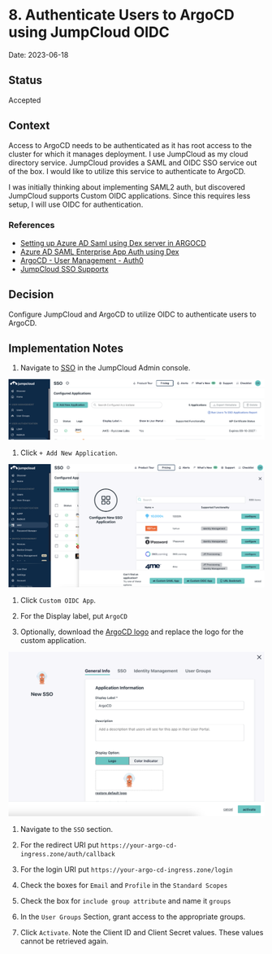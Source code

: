 # 8. Authenticate Users to ArgoCD using JumpCloud OIDC

Date: 2023-06-18

## Status

Accepted

## Context

Access to ArgoCD needs to be authenticated as it has root access to the cluster
for which it manages deployment.  I use JumpCloud as my cloud directory service.
JumpCloud provides a SAML and OIDC SSO service out of the box.  I would like to 
utilize this service to authenticate to ArgoCD.

I was initially thinking about implementing SAML2 auth, but discovered JumpCloud
supports Custom OIDC applications.  Since this requires less setup, I will use
OIDC for authentication.

### References

- [Setting up Azure AD Saml using Dex server in ARGOCD](https://blog.knoldus.com/setting-up-azure-ad-saml-using-dex-server-in-argocd%EF%BF%BC/)
- [Azure AD SAML Enterprise App Auth using Dex](https://argo-cd.readthedocs.io/en/stable/operator-manual/user-management/microsoft/)
- [ArgoCD - User Management - Auth0](https://argo-cd.readthedocs.io/en/stable/operator-manual/user-management/auth0/)
- [JumpCloud SSO Supportx](https://github.com/argoproj/argo-cd/discussions/10658)

## Decision

Configure JumpCloud and ArgoCD to utilize OIDC to authenticate users to ArgoCD.

## Implementation Notes

1. Navigate to [SSO](https://console.jumpcloud.com/#/sso) in the JumpCloud Admin console.

![Screenshot of the SSO section of the JumpCloud Admin Console](../imgs/0008/0001.png)

1. Click `+ Add New Application`.

![Screenshot of the New Application side panel in the JumpCloud Admin Console](../imgs/0008/0002.png)

1. Click `Custom OIDC App`.

1. For the Display label, put `ArgoCD`

1. Optionally, download the [ArgoCD logo](https://cncf-branding.netlify.app/img/projects/argo/stacked/color/argo-stacked-color.png) and replace the logo for the custom application.

![Screenshot of completed General Section](../imgs/0008/0003.png)

1. Navigate to the `SSO` section.

1. For the redirect URI put `https://your-argo-cd-ingress.zone/auth/callback`

1. For the login URI put `https://your-argo-cd-ingress.zone/login`

1. Check the boxes for `Email` and `Profile` in the `Standard Scopes`

1. Check the box for `include group attribute` and name it `groups`

1. In the `User Groups` Section, grant access to the appropriate groups.

1. Click `Activate`.  Note the Client ID and Client Secret values.  These values cannot be retrieved again.

